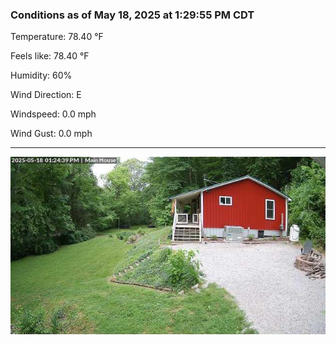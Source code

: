 ### Conditions as of May 18, 2025 at 1:29:55 PM CDT 

Temperature: 78.40 &deg;F

Feels like: 78.40 &deg;F

Humidity: 60%

Wind Direction: E

Windspeed: 0.0 mph

Wind Gust: 0.0 mph

---

<img src="./images/latest.jpeg"/>

